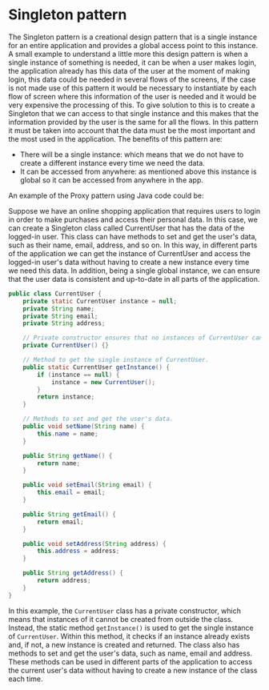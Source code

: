 # Singleton pattern

The Singleton pattern is a creational design pattern that is a single instance for an entire application and provides a global access point to this instance.
A small example to understand a little more this design pattern is when a single instance of something is needed, it can be when a user makes login, the application already has this data of the user at the moment of making login, this data could be needed in several flows of the screens, if the case is not made use of this pattern it would be necessary to instantiate by each flow of screen where this information of the user is needed and it would be very expensive the processing of this. To give solution to this is to create a Singleton that we can access to that single instance and this makes that the information provided by the user is the same for all the flows. 
In this pattern it must be taken into account that the data must be the most important and the most used in the application. 
The benefits of this pattern are:
- There will be a single instance: which means that we do not have to create a different instance every time we need the data. 
- It can be accessed from anywhere: as mentioned above this instance is global so it can be accessed from anywhere in the app.

An example of the Proxy pattern using Java code could be:

Suppose we have an online shopping application that requires users to login in order to make purchases and access their personal data. In this case, we can create a Singleton class called CurrentUser that has the data of the logged-in user. This class can have methods to set and get the user's data, such as their name, email, address, and so on. In this way, in different parts of the application we can get the instance of CurrentUser and access the logged-in user's data without having to create a new instance every time we need this data. In addition, being a single global instance, we can ensure that the user data is consistent and up-to-date in all parts of the application.

```Java
public class CurrentUser {
    private static CurrentUser instance = null;
    private String name;
    private String email;
    private String address;

    // Private constructor ensures that no instances of CurrentUser can be created from outside the class
    private CurrentUser() {}

    // Method to get the single instance of CurrentUser.
    public static CurrentUser getInstance() {
        if (instance == null) {
            instance = new CurrentUser();
        }
        return instance;
    }

    // Methods to set and get the user's data.
    public void setName(String name) {
        this.name = name;
    }

    public String getName() {
        return name;
    }

    public void setEmail(String email) {
        this.email = email;
    }

    public String getEmail() {
        return email;
    }

    public void setAddress(String address) {
        this.address = address;
    }

    public String getAddress() {
        return address;
    }
}
```

In this example, the `CurrentUser` class has a private constructor, which means that instances of it cannot be created from outside the class. Instead, the static method `getInstance()` is used to get the single instance of `CurrentUser`. Within this method, it checks if an instance already exists and, if not, a new instance is created and returned. The class also has methods to set and get the user's data, such as name, email and address. These methods can be used in different parts of the application to access the current user's data without having to create a new instance of the class each time.